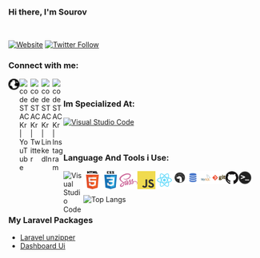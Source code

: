 ### Hi there, I'm Sourov


 <br>

[![Website](https://img.shields.io/website?label=sourovahmad.com&style=for-the-badge&url=https%3A%2F%2Fcodestackr.com)](https://sourovahmad.netlify.app)
[![Twitter Follow](https://img.shields.io/twitter/follow/sourovahmad7?color=1DA1F2&logo=twitter&style=for-the-badge)](https://twitter.com/intent/follow?original_referer=https%3A%2F%2Fgithub.com%2FcodeSTACKr&screen_name=codeSTACKr)





### Connect with me:

[<img align="left" alt="codeSTACKr.com" width="22px" src="https://raw.githubusercontent.com/iconic/open-iconic/master/svg/globe.svg" />][website]
[<img align="left" alt="codeSTACKr | YouTube" width="22px" src="https://cdn.jsdelivr.net/npm/simple-icons@v3/icons/youtube.svg" />][youtube]
[<img align="left" alt="codeSTACKr | Twitter" width="22px" src="https://cdn.jsdelivr.net/npm/simple-icons@v3/icons/twitter.svg" />][twitter]
[<img align="left" alt="codeSTACKr | LinkedIn" width="22px" src="https://cdn.jsdelivr.net/npm/simple-icons@v3/icons/linkedin.svg" />][linkedin]
[<img align="left" alt="codeSTACKr | Instagram" width="22px" src="https://cdn.jsdelivr.net/npm/simple-icons@v3/icons/instagram.svg" />][instagram]

<br />

### Im Specialized At:

[<img align="center" alt="Visual Studio Code" width="70%" src="https://i.ibb.co/w0QyP5V/Group-1.png" alt="Group-1" />][twitter]

<br>

### Language And Tools i Use:

[<img align="left" alt="Visual Studio Code" width="40px" src="https://upload.wikimedia.org/wikipedia/commons/thumb/2/27/PHP-logo.svg/220px-PHP-logo.svg.png" />][twitter]
[<img align="left" alt="HTML5" width="36px" src="https://raw.githubusercontent.com/github/explore/80688e429a7d4ef2fca1e82350fe8e3517d3494d/topics/html/html.png" />][twitter]
[<img align="left" alt="CSS3" width="36px" src="https://raw.githubusercontent.com/github/explore/80688e429a7d4ef2fca1e82350fe8e3517d3494d/topics/css/css.png" />][twitter]
[<img align="left" alt="Sass" width="36px" src="https://raw.githubusercontent.com/github/explore/80688e429a7d4ef2fca1e82350fe8e3517d3494d/topics/sass/sass.png" />][twitter]
[<img align="left" alt="JavaScript" width="36px" src="https://raw.githubusercontent.com/github/explore/80688e429a7d4ef2fca1e82350fe8e3517d3494d/topics/javascript/javascript.png" />][twitter]
[<img align="left" alt="React" width="36px" src="https://raw.githubusercontent.com/github/explore/80688e429a7d4ef2fca1e82350fe8e3517d3494d/topics/react/react.png" />][twitter]



[<img align="left" alt="Deno" width="26px" src="https://raw.githubusercontent.com/github/explore/361e2821e2dea67711cde99c9c40ed357061cf27/topics/deno/deno.png" />][twitter]
[<img align="left" alt="SQL" width="26px" src="https://raw.githubusercontent.com/github/explore/80688e429a7d4ef2fca1e82350fe8e3517d3494d/topics/sql/sql.png" />][twitter]
[<img align="left" alt="MySQL" width="26px" src="https://raw.githubusercontent.com/github/explore/80688e429a7d4ef2fca1e82350fe8e3517d3494d/topics/mysql/mysql.png" />][twitter]

[<img align="left" alt="Git" width="26px" src="https://raw.githubusercontent.com/github/explore/80688e429a7d4ef2fca1e82350fe8e3517d3494d/topics/git/git.png" />][twitter]
[<img align="left" alt="GitHub" width="26px" src="https://raw.githubusercontent.com/github/explore/78df643247d429f6cc873026c0622819ad797942/topics/github/github.png" />][twitter]
[<img align="left" alt="Terminal" width="26px" src="https://raw.githubusercontent.com/github/explore/80688e429a7d4ef2fca1e82350fe8e3517d3494d/topics/terminal/terminal.png"/>][twitter]

<br />
<br />

![Top Langs](https://github-readme-stats.vercel.app/api/top-langs/?username=sourovahmad&layout=compact&hide_border=true)

<!-- ![SourovAhmad's github stats](https://github-readme-stats.vercel.app/api?username=sourovahmad&show_icons=true&count_private=true&hide_border=true) -->

### My Laravel Packages

- [Laravel unzipper][package_one]
- [Dashboard Ui][package_two]

[website]: https://sourovahmad.netlify.app
[github]: https://github.com/sourovahmad
[twitter]: https://twitter.com/sourovahmad7
[youtube]: https://www.youtube.com/channel/UCK2NAOE9ZrbWcx4DAgMcZxw
[instagram]: https://www.instagram.com/sourov.ahmad
[linkedin]: https://www.linkedin.com/in/sourov-ahmad-50574120a
[package_one]: https://github.com/Sourovahmad/laravel-unzipper
[package_two]: https://github.com/Sourovahmad/laravel-package-2--simple-ui
